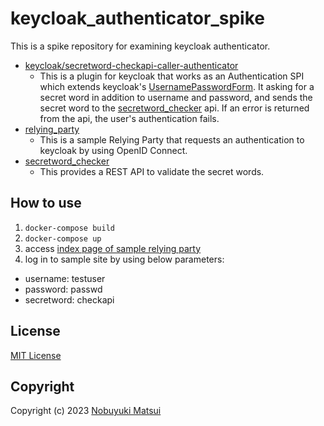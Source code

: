 # keycloak\_authenticator\_spike

This is a spike repository for examining keycloak authenticator. 

* [keycloak/secretword-checkapi-caller-authenticator](./keycloak/secretword-checkapi-caller-authenticator)
  * This is a plugin for keycloak that works as an Authentication SPI which extends keycloak's [UsernamePasswordForm](https://github.com/keycloak/keycloak/blob/main/services/src/main/java/org/keycloak/authentication/authenticators/browser/UsernamePasswordForm.java). It asking for a secret word in addition to username and password, and sends the secret word to the [secretword\_checker](./secretword_checker) api. If an error is returned from the api, the user's authentication fails.
* [relying\_party](./relying_party)
  * This is a sample Relying Party that requests an authentication to keycloak by using OpenID Connect.
* [secretword\_checker](./secretword_checker)
  * This provides a REST API to validate the secret words.

## How to use
1. `docker-compose build`
2. `docker-compose up`
3. access [index page of sample relying party](http://localhost:3000)
4. log in to sample site by using below parameters:
  * username: testuser
  * password: passwd
  * secretword: checkapi

## License

[MIT License](/LICENSE)

## Copyright
Copyright (c) 2023 [Nobuyuki Matsui](mailto:nobuyuki.matsui@gmail.com)

